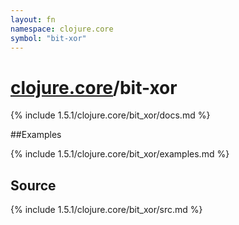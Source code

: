 ```yaml
---
layout: fn
namespace: clojure.core
symbol: "bit-xor"
---
```


# [clojure.core](../)/bit-xor

{% include 1.5.1/clojure.core/bit_xor/docs.md %}

##Examples

{% include 1.5.1/clojure.core/bit_xor/examples.md %}
## Source
{% include 1.5.1/clojure.core/bit_xor/src.md %}

